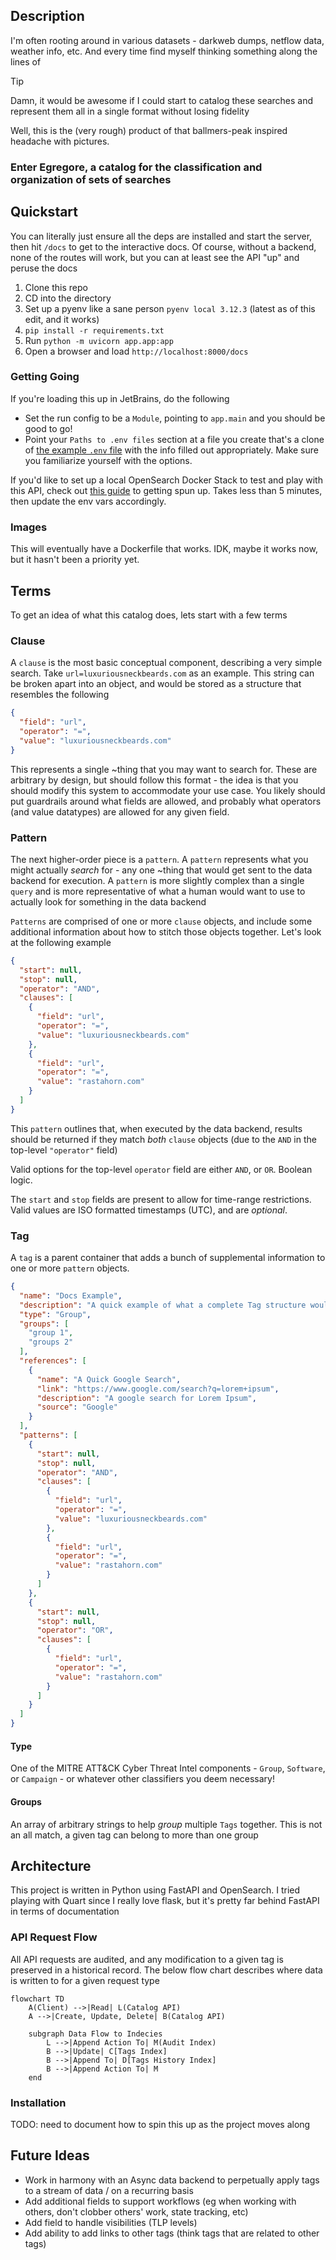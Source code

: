 ## Description

I'm often rooting around in various datasets - darkweb dumps, netflow data, weather info, etc. And every time
find myself thinking something along the lines of

> [!TIP]
> Damn, it would be awesome if I could start to catalog these searches and represent them all in a single format without
> losing fidelity

Well, this is the (very rough) product of that ballmers-peak inspired headache with pictures.

### Enter Egregore, a catalog for the classification and organization of sets of searches

## Quickstart

You can literally just ensure all the deps are installed and start the server, then hit `/docs` to get to the
interactive docs. Of course, without a backend, none of the routes will work, but you can at least see the API "up" and
peruse the docs

1. Clone this repo
2. CD into the directory
3. Set up a pyenv like a sane person `pyenv local 3.12.3` (latest as of this edit, and it works)
4. `pip install -r requirements.txt`
5. Run `python -m uvicorn app.app:app`
6. Open a browser and load `http://localhost:8000/docs`

### Getting Going

If you're loading this up in JetBrains, do the following

- Set the run config to be a `Module`, pointing to `app.main` and you should be good to go!
- Point your `Paths to .env files` section at a file you create that's a clone of [the example `.env` file](.env) with
  the info filled out appropriately. Make sure you familiarize yourself with the options.

If you'd like to set up a local OpenSearch Docker Stack to test and play with this API, check
out [this guide](https://github.com/flavienbwk/opensearch-docker-compose/blob/main/README.md) to getting spun up. Takes
less than 5 minutes, then update the env vars accordingly.

### Images

This will eventually have a Dockerfile that works. IDK, maybe it works now, but it hasn't been a priority yet.

## Terms

To get an idea of what this catalog does, lets start with a few terms

### Clause

A `clause` is the most basic conceptual component, describing a very simple search. Take `url=luxuriousneckbeards.com`
as an example. This string can be broken apart into an object, and would be stored as a structure that
resembles the following

```json
{
  "field": "url",
  "operator": "=",
  "value": "luxuriousneckbeards.com"
}
```

This represents a single ~thing that you may want to search for. These are arbitrary by design, but should
follow this format - the idea is that you should modify this system to accommodate your use case. You likely should put
guardrails around what fields are allowed, and probably what operators (and value datatypes) are allowed for any given
field.

### Pattern

The next higher-order piece is a `pattern`. A `pattern` represents what you might actually _search_ for - any one ~thing
that would get sent to the data backend for execution. A `pattern` is more slightly complex than a single `query` and is
more representative of what a human would want to use to actually look for something in the data backend

`Patterns` are comprised of one or more `clause` objects, and include some additional information about how to stitch
those objects together. Let's look at the following example

```json
{
  "start": null,
  "stop": null,
  "operator": "AND",
  "clauses": [
    {
      "field": "url",
      "operator": "=",
      "value": "luxuriousneckbeards.com"
    },
    {
      "field": "url",
      "operator": "=",
      "value": "rastahorn.com"
    }
  ]
}
```

This `pattern` outlines that, when executed by the data backend, results should be returned if they match
_both_ `clause` objects (due to the `AND` in the top-level `"operator"` field)

Valid options for the top-level `operator` field are either `AND`, or `OR`. Boolean logic.

The `start` and `stop` fields are present to allow for time-range restrictions. Valid values are ISO formatted
timestamps (UTC), and are _optional_.

### Tag

A `tag` is a parent container that adds a bunch of supplemental information to one or more `pattern` objects.

```json
{
  "name": "Docs Example",
  "description": "A quick example of what a complete Tag structure would look like. This tag has two searches. Each searches' results can be described by the metadata that this context provides.",
  "type": "Group",
  "groups": [
    "group 1",
    "groups 2"
  ],
  "references": [
    {
      "name": "A Quick Google Search",
      "link": "https://www.google.com/search?q=lorem+ipsum",
      "description": "A google search for Lorem Ipsum",
      "source": "Google"
    }
  ],
  "patterns": [
    {
      "start": null,
      "stop": null,
      "operator": "AND",
      "clauses": [
        {
          "field": "url",
          "operator": "=",
          "value": "luxuriousneckbeards.com"
        },
        {
          "field": "url",
          "operator": "=",
          "value": "rastahorn.com"
        }
      ]
    },
    {
      "start": null,
      "stop": null,
      "operator": "OR",
      "clauses": [
        {
          "field": "url",
          "operator": "=",
          "value": "rastahorn.com"
        }
      ]
    }
  ]
}
```

#### Type

One of the MITRE ATT&CK Cyber Threat Intel components - `Group`, `Software`, or `Campaign` - or whatever other
classifiers you deem necessary!

#### Groups

An array of arbitrary strings to help _group_ multiple `Tags` together. This is not an all match, a given tag
can belong to more than one group

## Architecture

This project is written in Python using FastAPI and OpenSearch. I tried playing with Quart since I really love flask,
but it's pretty far behind FastAPI in terms of documentation

### API Request Flow

All API requests are audited, and any modification to a given tag is preserved in a historical record. The below
flow chart describes where data is written to for a given request type

```mermaid
flowchart TD
    A(Client) -->|Read| L(Catalog API)
    A -->|Create, Update, Delete| B(Catalog API)

    subgraph Data Flow to Indecies
        L -->|Append Action To| M(Audit Index)
        B -->|Update| C[Tags Index]
        B -->|Append To| D[Tags History Index]
        B -->|Append Action To| M
    end
```

### Installation

TODO: need to document how to spin this up as the project moves along

## Future Ideas

- Work in harmony with an Async data backend to perpetually apply tags to a stream of data / on a recurring basis
- Add additional fields to support workflows (eg when working with others, don't clobber others' work, state tracking,
  etc)
- Add field to handle visibilities (TLP levels)
- Add ability to add links to other tags (think tags that are related to other tags)
